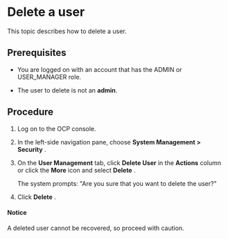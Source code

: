 Delete a user
==================================

This topic describes how to delete a user.

**Prerequisites**
--------------------------------------

* You are logged on with an account that has the ADMIN or USER_MANAGER role.

* The user to delete is not an **admin**.

Procedure
------------------------------

1. Log on to the OCP console.

2. In the left-side navigation pane, choose **System Management \> Security** .

3. On the **User Management** tab, click **Delete User** in the **Actions** column or click the **More** icon and select **Delete** .

   The system prompts: "Are you sure that you want to delete the user?"

4. Click **Delete** .

  <main id="notice" type='notice'>
    <h4>Notice</h4>
    <p>A deleted user cannot be recovered, so proceed with caution.</p>
  </main>
